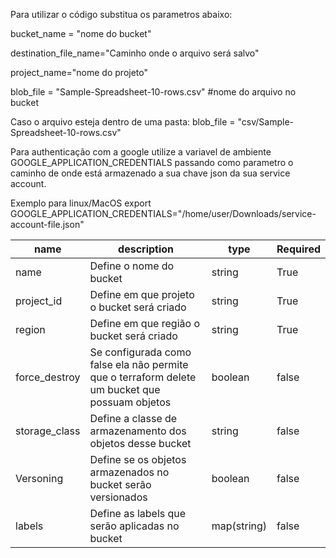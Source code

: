 Para utilizar o código substitua os parametros abaixo:

bucket_name = "nome do bucket"

destination_file_name="Caminho onde o arquivo será salvo"

project_name="nome do projeto"

blob_file = "Sample-Spreadsheet-10-rows.csv" #nome do arquivo no bucket

Caso o arquivo esteja dentro de uma pasta:
blob_file = "csv/Sample-Spreadsheet-10-rows.csv"

Para authenticação com a google utilize a variavel de ambiente GOOGLE_APPLICATION_CREDENTIALS passando
como parametro o caminho de onde está armazenado a sua chave json da sua service account.

Exemplo para linux/MacOS
export GOOGLE_APPLICATION_CREDENTIALS="/home/user/Downloads/service-account-file.json"


| name | description | type | Required |
|-------|-------|-------|-------|
| name |Define o nome do bucket| string | True |
| project_id |Define em que projeto o bucket será criado| string |True|
| region |Define em que região o bucket será criado| string | True |
| force_destroy |Se configurada como false ela não permite que o terraform delete um bucket que possuam objetos | boolean | false |
| storage_class |Define a classe de armazenamento dos objetos desse bucket| string | false |
| Versoning |Define se os objetos armazenados no bucket serão versionados| boolean | false|
| labels |Define as labels que serão aplicadas no bucket | map(string) | false |

